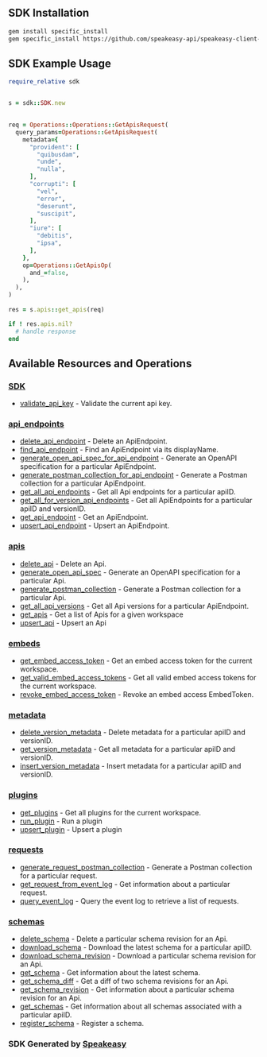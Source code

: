 <!-- Start SDK Installation -->
## SDK Installation

```bash
gem install specific_install
gem specific_install https://github.com/speakeasy-api/speakeasy-client-sdk-ruby 
```
<!-- End SDK Installation -->

## SDK Example Usage
<!-- Start SDK Example Usage -->
```ruby
require_relative sdk


s = sdk::SDK.new

   
req = Operations::Operations::GetApisRequest(
  query_params=Operations::GetApisRequest(
    metadata={
      "provident": [
        "quibusdam",
        "unde",
        "nulla",
      ],
      "corrupti": [
        "vel",
        "error",
        "deserunt",
        "suscipit",
      ],
      "iure": [
        "debitis",
        "ipsa",
      ],
    },
    op=Operations::GetApisOp(
      and_=false,
    ),
  ),
)
    
res = s.apis::get_apis(req)

if ! res.apis.nil?
  # handle response
end

```

<!-- End SDK Example Usage -->

<!-- Start SDK Available Operations -->
## Available Resources and Operations

### [SDK](docs/sdk/README.md)

* [validate_api_key](docs/sdk/README.md#validate_api_key) - Validate the current api key.

### [api_endpoints](docs/apiendpoints/README.md)

* [delete_api_endpoint](docs/apiendpoints/README.md#delete_api_endpoint) - Delete an ApiEndpoint.
* [find_api_endpoint](docs/apiendpoints/README.md#find_api_endpoint) - Find an ApiEndpoint via its displayName.
* [generate_open_api_spec_for_api_endpoint](docs/apiendpoints/README.md#generate_open_api_spec_for_api_endpoint) - Generate an OpenAPI specification for a particular ApiEndpoint.
* [generate_postman_collection_for_api_endpoint](docs/apiendpoints/README.md#generate_postman_collection_for_api_endpoint) - Generate a Postman collection for a particular ApiEndpoint.
* [get_all_api_endpoints](docs/apiendpoints/README.md#get_all_api_endpoints) - Get all Api endpoints for a particular apiID.
* [get_all_for_version_api_endpoints](docs/apiendpoints/README.md#get_all_for_version_api_endpoints) - Get all ApiEndpoints for a particular apiID and versionID.
* [get_api_endpoint](docs/apiendpoints/README.md#get_api_endpoint) - Get an ApiEndpoint.
* [upsert_api_endpoint](docs/apiendpoints/README.md#upsert_api_endpoint) - Upsert an ApiEndpoint.

### [apis](docs/apis/README.md)

* [delete_api](docs/apis/README.md#delete_api) - Delete an Api.
* [generate_open_api_spec](docs/apis/README.md#generate_open_api_spec) - Generate an OpenAPI specification for a particular Api.
* [generate_postman_collection](docs/apis/README.md#generate_postman_collection) - Generate a Postman collection for a particular Api.
* [get_all_api_versions](docs/apis/README.md#get_all_api_versions) - Get all Api versions for a particular ApiEndpoint.
* [get_apis](docs/apis/README.md#get_apis) - Get a list of Apis for a given workspace
* [upsert_api](docs/apis/README.md#upsert_api) - Upsert an Api

### [embeds](docs/embeds/README.md)

* [get_embed_access_token](docs/embeds/README.md#get_embed_access_token) - Get an embed access token for the current workspace.
* [get_valid_embed_access_tokens](docs/embeds/README.md#get_valid_embed_access_tokens) - Get all valid embed access tokens for the current workspace.
* [revoke_embed_access_token](docs/embeds/README.md#revoke_embed_access_token) - Revoke an embed access EmbedToken.

### [metadata](docs/metadata/README.md)

* [delete_version_metadata](docs/metadata/README.md#delete_version_metadata) - Delete metadata for a particular apiID and versionID.
* [get_version_metadata](docs/metadata/README.md#get_version_metadata) - Get all metadata for a particular apiID and versionID.
* [insert_version_metadata](docs/metadata/README.md#insert_version_metadata) - Insert metadata for a particular apiID and versionID.

### [plugins](docs/plugins/README.md)

* [get_plugins](docs/plugins/README.md#get_plugins) - Get all plugins for the current workspace.
* [run_plugin](docs/plugins/README.md#run_plugin) - Run a plugin
* [upsert_plugin](docs/plugins/README.md#upsert_plugin) - Upsert a plugin

### [requests](docs/requests/README.md)

* [generate_request_postman_collection](docs/requests/README.md#generate_request_postman_collection) - Generate a Postman collection for a particular request.
* [get_request_from_event_log](docs/requests/README.md#get_request_from_event_log) - Get information about a particular request.
* [query_event_log](docs/requests/README.md#query_event_log) - Query the event log to retrieve a list of requests.

### [schemas](docs/schemas/README.md)

* [delete_schema](docs/schemas/README.md#delete_schema) - Delete a particular schema revision for an Api.
* [download_schema](docs/schemas/README.md#download_schema) - Download the latest schema for a particular apiID.
* [download_schema_revision](docs/schemas/README.md#download_schema_revision) - Download a particular schema revision for an Api.
* [get_schema](docs/schemas/README.md#get_schema) - Get information about the latest schema.
* [get_schema_diff](docs/schemas/README.md#get_schema_diff) - Get a diff of two schema revisions for an Api.
* [get_schema_revision](docs/schemas/README.md#get_schema_revision) - Get information about a particular schema revision for an Api.
* [get_schemas](docs/schemas/README.md#get_schemas) - Get information about all schemas associated with a particular apiID.
* [register_schema](docs/schemas/README.md#register_schema) - Register a schema.
<!-- End SDK Available Operations -->

### SDK Generated by [Speakeasy](https://docs.speakeasyapi.dev/docs/using-speakeasy/client-sdks)
